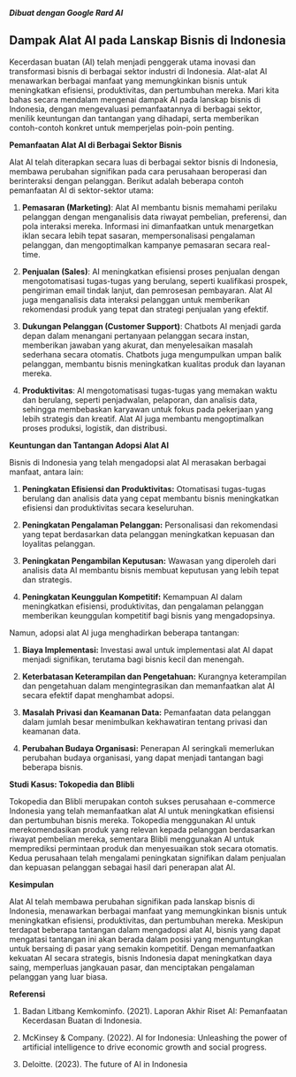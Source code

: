 **_Dibuat dengan Google Rard AI_**

## Dampak Alat AI pada Lanskap Bisnis di Indonesia

Kecerdasan buatan (AI) telah menjadi penggerak utama inovasi dan transformasi bisnis di berbagai sektor industri di Indonesia. Alat-alat AI menawarkan berbagai manfaat yang memungkinkan bisnis untuk meningkatkan efisiensi, produktivitas, dan pertumbuhan mereka. Mari kita bahas secara mendalam mengenai dampak AI pada lanskap bisnis di Indonesia, dengan mengevaluasi pemanfaatannya di berbagai sektor, menilik keuntungan dan tantangan yang dihadapi, serta memberikan contoh-contoh konkret untuk memperjelas poin-poin penting.

**Pemanfaatan Alat AI di Berbagai Sektor Bisnis**

Alat AI telah diterapkan secara luas di berbagai sektor bisnis di Indonesia, membawa perubahan signifikan pada cara perusahaan beroperasi dan berinteraksi dengan pelanggan. Berikut adalah beberapa contoh pemanfaatan AI di sektor-sektor utama:

1. **Pemasaran (Marketing)**: Alat AI membantu bisnis memahami perilaku pelanggan dengan menganalisis data riwayat pembelian, preferensi, dan pola interaksi mereka. Informasi ini dimanfaatkan untuk menargetkan iklan secara lebih tepat sasaran, mempersonalisasi pengalaman pelanggan, dan mengoptimalkan kampanye pemasaran secara real-time.

2. **Penjualan (Sales)**: AI meningkatkan efisiensi proses penjualan dengan mengotomatisasi tugas-tugas yang berulang, seperti kualifikasi prospek, pengiriman email tindak lanjut, dan pemrosesan pembayaran. Alat AI juga menganalisis data interaksi pelanggan untuk memberikan rekomendasi produk yang tepat dan strategi penjualan yang efektif.

3. **Dukungan Pelanggan (Customer Support)**: Chatbots AI menjadi garda depan dalam menangani pertanyaan pelanggan secara instan, memberikan jawaban yang akurat, dan menyelesaikan masalah sederhana secara otomatis. Chatbots juga mengumpulkan umpan balik pelanggan, membantu bisnis meningkatkan kualitas produk dan layanan mereka.

4. **Produktivitas**: AI mengotomatisasi tugas-tugas yang memakan waktu dan berulang, seperti penjadwalan, pelaporan, dan analisis data, sehingga membebaskan karyawan untuk fokus pada pekerjaan yang lebih strategis dan kreatif. Alat AI juga membantu mengoptimalkan proses produksi, logistik, dan distribusi.

**Keuntungan dan Tantangan Adopsi Alat AI**

Bisnis di Indonesia yang telah mengadopsi alat AI merasakan berbagai manfaat, antara lain:

1. **Peningkatan Efisiensi dan Produktivitas:** Otomatisasi tugas-tugas berulang dan analisis data yang cepat membantu bisnis meningkatkan efisiensi dan produktivitas secara keseluruhan.

2. **Peningkatan Pengalaman Pelanggan:** Personalisasi dan rekomendasi yang tepat berdasarkan data pelanggan meningkatkan kepuasan dan loyalitas pelanggan.

3. **Peningkatan Pengambilan Keputusan:** Wawasan yang diperoleh dari analisis data AI membantu bisnis membuat keputusan yang lebih tepat dan strategis.

4. **Peningkatan Keunggulan Kompetitif:** Kemampuan AI dalam meningkatkan efisiensi, produktivitas, dan pengalaman pelanggan memberikan keunggulan kompetitif bagi bisnis yang mengadopsinya.

Namun, adopsi alat AI juga menghadirkan beberapa tantangan:

1. **Biaya Implementasi:** Investasi awal untuk implementasi alat AI dapat menjadi signifikan, terutama bagi bisnis kecil dan menengah.

2. **Keterbatasan Keterampilan dan Pengetahuan:** Kurangnya keterampilan dan pengetahuan dalam mengintegrasikan dan memanfaatkan alat AI secara efektif dapat menghambat adopsi.

3. **Masalah Privasi dan Keamanan Data:** Pemanfaatan data pelanggan dalam jumlah besar menimbulkan kekhawatiran tentang privasi dan keamanan data.

4. **Perubahan Budaya Organisasi:** Penerapan AI seringkali memerlukan perubahan budaya organisasi, yang dapat menjadi tantangan bagi beberapa bisnis.

**Studi Kasus: Tokopedia dan Blibli**

Tokopedia dan Blibli merupakan contoh sukses perusahaan e-commerce Indonesia yang telah memanfaatkan alat AI untuk meningkatkan efisiensi dan pertumbuhan bisnis mereka. Tokopedia menggunakan AI untuk merekomendasikan produk yang relevan kepada pelanggan berdasarkan riwayat pembelian mereka, sementara Blibli menggunakan AI untuk memprediksi permintaan produk dan menyesuaikan stok secara otomatis. Kedua perusahaan telah mengalami peningkatan signifikan dalam penjualan dan kepuasan pelanggan sebagai hasil dari penerapan alat AI.

**Kesimpulan**

Alat AI telah membawa perubahan signifikan pada lanskap bisnis di Indonesia, menawarkan berbagai manfaat yang memungkinkan bisnis untuk meningkatkan efisiensi, produktivitas, dan pertumbuhan mereka. Meskipun terdapat beberapa tantangan dalam mengadopsi alat AI, bisnis yang dapat mengatasi tantangan ini akan berada dalam posisi yang menguntungkan untuk bersaing di pasar yang semakin kompetitif. Dengan memanfaatkan kekuatan AI secara strategis, bisnis Indonesia dapat meningkatkan daya saing, memperluas jangkauan pasar, dan menciptakan pengalaman pelanggan yang luar biasa.

**Referensi**

1. Badan Litbang Kemkominfo. (2021). Laporan Akhir Riset AI: Pemanfaatan Kecerdasan Buatan di Indonesia.

2. McKinsey & Company. (2022). AI for Indonesia: Unleashing the power of artificial intelligence to drive economic growth and social progress.

3. Deloitte. (2023). The future of AI in Indonesia
